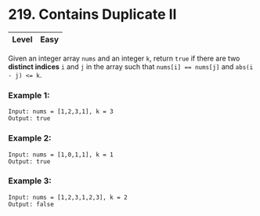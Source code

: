 # 219. Contains Duplicate II

| Level | Easy |
| ----- | ---- |

Given an integer array `nums` and an integer `k`, return `true` if there are two **distinct indices** `i` and `j` in the array such that `nums[i] == nums[j]` and `abs(i - j) <= k`.

### Example 1:
```
Input: nums = [1,2,3,1], k = 3
Output: true
```
### Example 2:
```
Input: nums = [1,0,1,1], k = 1
Output: true
```
### Example 3:
```
Input: nums = [1,2,3,1,2,3], k = 2
Output: false
```